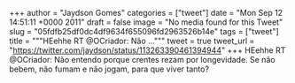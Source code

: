 
+++
author = "Jaydson Gomes"
categories = ["tweet"]
date = "Mon Sep 12 14:51:11 +0000 2011"
draft = false
image = "No media found for this Tweet"
slug = "05fdfb25df0dc4df9634f655096fd2963526b14e"
tags = ["tweet"]
title = """HEehhe RT @OCriador: Não ..."""
tweet = true
tweet_url = "https://twitter.com/jaydson/status/113263390461394944"
+++
HEehhe RT @OCriador: Não entendo porque crentes rezam por longevidade. Se não bebem, não fumam e não jogam, para que viver tanto?
